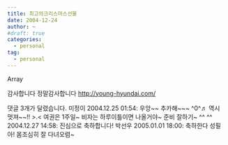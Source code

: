 ```yaml
---
title: 최고의크리스마스선물
date: 2004-12-24
author: ~
#draft: true
categories:
  - personal
tag:
  - personal
---
```




Array

감사합니다
정말감사합니다
http://young-hyundai.com/


 댓글  3개가 달렸습니다.
 미정이 2004.12.25 01:54: 
우앙~~ 추카해~~~ ^0^♬ 역시 멋져~~!! &gt;.&lt; 
여권은 1주일~ 비자는 하루이틀이면 나올거야~ 준비 잘하기~ ^^
 ^^ 2004.12.27 14:58: 
진심으로 축하합니다!
 박선우 2005.01.01 18:00: 
축하한다 성필아! 몸조심히 잘 다녀오렴~




